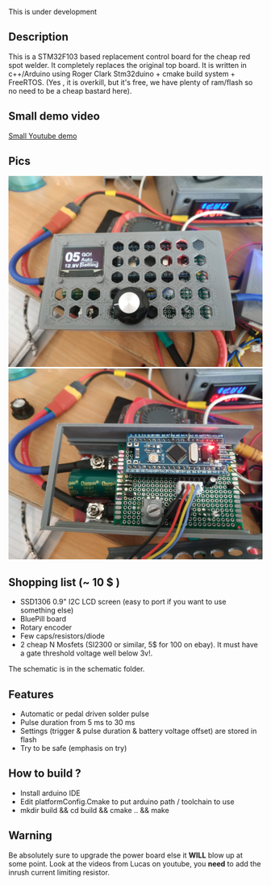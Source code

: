 
This is under development

Description
-----
This is a STM32F103 based replacement control board for the cheap red spot welder.
It completely replaces the original top board.
It is written in c++/Arduino using Roger Clark Stm32duino + cmake build system + FreeRTOS.
(Yes , it is overkill, but it's free, we have plenty of ram/flash so no need to be a cheap bastard here).

Small demo video
-----

[Small Youtube demo ](https://www.youtube.com/watch?v=iqqSZQ6BELQ)

Pics
-----

![screenshot](web/welder_casing.jpg?raw=true "front")
![screenshot](web/welder_pcb.jpg?raw=true "front")

 Shopping list (~ 10 $ )
 -----
* SSD1306 0.9" I2C LCD screen (easy to port if you want to use something else)
* BluePill board
* Rotary encoder
* Few caps/resistors/diode
* 2 cheap N Mosfets (SI2300 or similar, 5$ for 100 on ebay). It must have a gate threshold voltage well below 3v!.

The schematic is in the schematic folder.

Features
------
* Automatic or pedal driven solder pulse
* Pulse duration from 5 ms to 30 ms
* Settings (trigger & pulse duration & battery voltage offset) are stored in flash
* Try to be safe (emphasis on try)

How to build ?
-------
* Install arduino IDE
* Edit platformConfig.Cmake to put arduino path / toolchain to use
* mkdir build && cd build && cmake .. && make

Warning 
------
Be absolutely sure to upgrade the power board else it __WILL__ blow up at some point.
Look at the videos from Lucas on youtube, you __need__ to add the inrush current limiting resistor.
